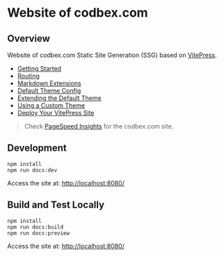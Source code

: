 # Website of codbex.com

## Overview

Website of codbex.com Static Site Generation (SSG) based on [VitePress](https://vitepress.dev/).
- [Getting Started](https://vitepress.dev/guide/getting-started)
- [Routing](https://vitepress.dev/guide/routing)
- [Markdown Extensions](https://vitepress.dev/guide/markdown)
- [Default Theme Config](https://vitepress.dev/reference/default-theme-config)
- [Extending the Default Theme](https://vitepress.dev/guide/extending-default-theme)
- [Using a Custom Theme](https://vitepress.dev/guide/custom-theme)
- [Deploy Your VitePress Site](https://vitepress.dev/guide/deploy)

> Check [PageSpeed Insights](https://pagespeed.web.dev/analysis/https-codbex-com/2r3r99r5bh?form_factor=mobile) for the codbex.com site.

## Development

```
npm install
npm run docs:dev
```

Access the site at: [http://localhost:8080/](http://localhost:8080/)

## Build and Test Locally

```
npm install
npm run docs:build
npm run docs:preview
```

Access the site at: [http://localhost:8080/](http://localhost:8080/)
